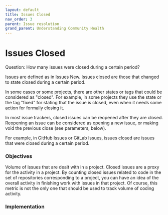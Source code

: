 ```yaml
---
layout: default
title: Issues Closed
nav_order: 3
parent: Issue resolution
grand_parent: Understanding Community Health
---
```


# Issues Closed
Question: How many issues were closed during a certain period?

Issues are defined as in Issues New. Issues closed are those that changed to state closed during a certain period.

In some cases or some projects, there are other states or tags that could be considered as "closed". For example, in some projects they use the state or the tag "fixed" for stating that the issue is closed, even when it needs some action for formally closing it.

In most issue trackers, closed issues can be reopened after they are closed. Reopening an issue can be considered as opening a new issue, or making void the previous close (see parameters, below).

For example, in GitHub Issues or GitLab Issues, issues closed are issues that were closed during a certain period.

### Objectives
Volume of issues that are dealt with in a project. Closed issues are a proxy for the activity in a project. By counting closed issues related to code in the set of repositories corresponding to a project, you can have an idea of the overall activity in finishing work with issues in that project. Of course, this metric is not the only one that should be used to track volume of coding activity.

### Implementation